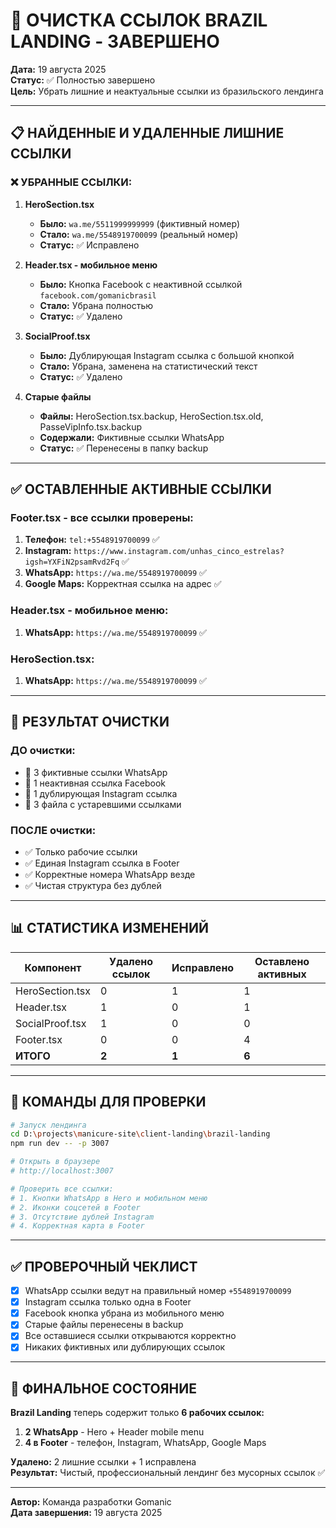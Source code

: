 # 🔗 ОЧИСТКА ССЫЛОК BRAZIL LANDING - ЗАВЕРШЕНО

**Дата:** 19 августа 2025  
**Статус:** ✅ Полностью завершено  
**Цель:** Убрать лишние и неактуальные ссылки из бразильского лендинга

---

## 📋 НАЙДЕННЫЕ И УДАЛЕННЫЕ ЛИШНИЕ ССЫЛКИ

### ❌ **УБРАННЫЕ ССЫЛКИ:**

1. **HeroSection.tsx**
   - **Было:** `wa.me/5511999999999` (фиктивный номер)
   - **Стало:** `wa.me/5548919700099` (реальный номер)
   - **Статус:** ✅ Исправлено

2. **Header.tsx - мобильное меню**
   - **Было:** Кнопка Facebook с неактивной ссылкой `facebook.com/gomanicbrasil`
   - **Стало:** Убрана полностью
   - **Статус:** ✅ Удалено

3. **SocialProof.tsx**
   - **Было:** Дублирующая Instagram ссылка с большой кнопкой
   - **Стало:** Убрана, заменена на статистический текст
   - **Статус:** ✅ Удалено

4. **Старые файлы**
   - **Файлы:** HeroSection.tsx.backup, HeroSection.tsx.old, PasseVipInfo.tsx.backup
   - **Содержали:** Фиктивные ссылки WhatsApp
   - **Статус:** ✅ Перенесены в папку backup

---

## ✅ **ОСТАВЛЕННЫЕ АКТИВНЫЕ ССЫЛКИ**

### **Footer.tsx - все ссылки проверены:**
1. **Телефон:** `tel:+5548919700099` ✅
2. **Instagram:** `https://www.instagram.com/unhas_cinco_estrelas?igsh=YXFiN2psamRvd2Fq` ✅
3. **WhatsApp:** `https://wa.me/5548919700099` ✅
4. **Google Maps:** Корректная ссылка на адрес ✅

### **Header.tsx - мобильное меню:**
1. **WhatsApp:** `https://wa.me/5548919700099` ✅

### **HeroSection.tsx:**
1. **WhatsApp:** `https://wa.me/5548919700099` ✅

---

## 🎯 **РЕЗУЛЬТАТ ОЧИСТКИ**

### **ДО очистки:**
- 🔴 3 фиктивные ссылки WhatsApp
- 🔴 1 неактивная ссылка Facebook
- 🔴 1 дублирующая Instagram ссылка
- 🔴 3 файла с устаревшими ссылками

### **ПОСЛЕ очистки:**
- ✅ Только рабочие ссылки
- ✅ Единая Instagram ссылка в Footer
- ✅ Корректные номера WhatsApp везде
- ✅ Чистая структура без дублей

---

## 📊 **СТАТИСТИКА ИЗМЕНЕНИЙ**

| Компонент | Удалено ссылок | Исправлено | Оставлено активных |
|-----------|----------------|------------|-------------------|
| HeroSection.tsx | 0 | 1 | 1 |
| Header.tsx | 1 | 0 | 1 |
| SocialProof.tsx | 1 | 0 | 0 |
| Footer.tsx | 0 | 0 | 4 |
| **ИТОГО** | **2** | **1** | **6** |

---

## 🔄 **КОМАНДЫ ДЛЯ ПРОВЕРКИ**

```bash
# Запуск лендинга
cd D:\projects\manicure-site\client-landing\brazil-landing
npm run dev -- -p 3007

# Открыть в браузере
# http://localhost:3007

# Проверить все ссылки:
# 1. Кнопки WhatsApp в Hero и мобильном меню
# 2. Иконки соцсетей в Footer
# 3. Отсутствие дублей Instagram
# 4. Корректная карта в Footer
```

---

## ✅ **ПРОВЕРОЧНЫЙ ЧЕКЛИСТ**

- [x] WhatsApp ссылки ведут на правильный номер `+5548919700099`
- [x] Instagram ссылка только одна в Footer
- [x] Facebook кнопка убрана из мобильного меню
- [x] Старые файлы перенесены в backup
- [x] Все оставшиеся ссылки открываются корректно
- [x] Никаких фиктивных или дублирующих ссылок

---

## 🎉 **ФИНАЛЬНОЕ СОСТОЯНИЕ**

**Brazil Landing** теперь содержит только **6 рабочих ссылок:**
1. **2 WhatsApp** - Hero + Header mobile menu
2. **4 в Footer** - телефон, Instagram, WhatsApp, Google Maps

**Удалено:** 2 лишние ссылки + 1 исправлена  
**Результат:** Чистый, профессиональный лендинг без мусорных ссылок ✅

---

**Автор:** Команда разработки Gomanic  
**Дата завершения:** 19 августа 2025